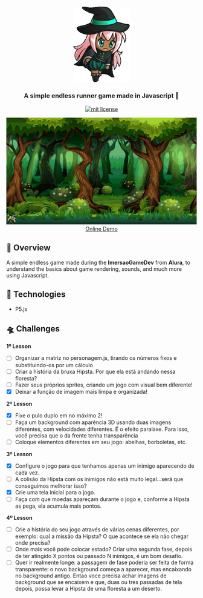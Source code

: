 <p align="center">
	<img src="./src/assets/icons/main.png" width="150" alt="icon" />
</p>	

<h3 align="center">
  A simple endless runner game made in Javascript 🎲
</h3>

<p align="center">
	<a href="https://github.com/guilhermebkel/stuff-delivery">
		<img alt="mit license" src="https://img.shields.io/github/license/guilhermebkel/stuff-delivery?color=0051ff" />
	</a>
</p>

<p align="center">
	<img src="game.gif" alt="gif example" />
	<a href="https://guilhermebkel.github.io/endless-runner-game">Online Demo</a>
</p>

## 📌 Overview

A simple endless game made during the **ImersaoGameDev** from **Alura**, to understand the basics about game rendering, sounds, and much more using Javascript.

## 🔧 Technologies

- P5.js

## 🛸 Challenges

**1º Lesson**
- [ ] Organizar a matriz no personagem.js, tirando os números fixos e substituindo-os por um cálculo
- [ ] Criar a história da bruxa Hipsta. Por que ela está andando nessa floresta?
- [ ] Fazer seus próprios sprites, criando um jogo com visual bem diferente!
- [X] Deixar a função de imagem mais limpa e organizada!

**2º Lesson**
- [X] Fixe o pulo duplo em no máximo 2!
- [ ] Faça um background com aparência 3D usando duas imagens diferentes, com velocidades diferentes. É o efeito paralaxe. Para isso, você precisa que o da frente tenha transparência
- [ ] Coloque elementos diferentes em seu jogo: abelhas, borboletas, etc.

**3º Lesson**
- [X] Configure o jogo para que tenhamos apenas um inimigo aparecendo de cada vez.
- [ ] A colisão da Hipsta com os inimigos não está muito legal...será que conseguimos melhorar isso?
- [X] Crie uma tela inicial para o jogo.
- [ ] Faça com que moedas apareçam durante o jogo e, conforme a Hipsta as pega, ela acumula mais pontos.

**4º Lesson**
- [ ] Crie a história do seu jogo através de várias cenas diferentes, por exemplo: qual a missão da Hipsta? O que acontece se ela não chegar onde precisa?
- [ ] Onde mais você pode colocar estado? Criar uma segunda fase, depois de ter atingido X pontos ou passado N inimigos, é um bom desafio.
- [ ] Quer ir realmente longe: a passagem de fase poderia ser feita de forma transparente: o novo background começa a aparecer, mas encaixando no background antigo. Entao voce precisa achar imagens de background que se encaixem e que, duas ou tres passadas de tela depois, possa levar a Hipsta de uma floresta a um deserto.